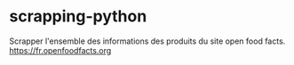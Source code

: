 # scrapping-python
Scrapper l'ensemble des informations des produits du site open food facts. https://fr.openfoodfacts.org
